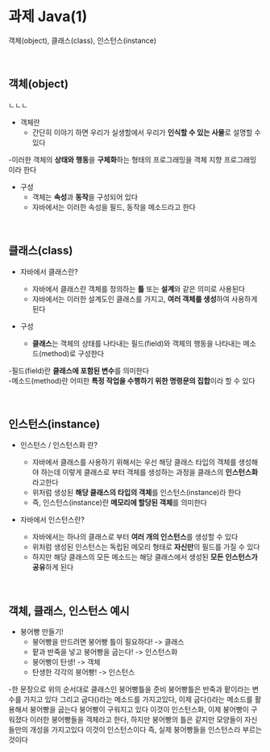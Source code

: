 # 과제 Java(1)

객체(object), 클래스(class), 인스턴스(instance)

<br>

## 객체(object)
ㄴㄴㄴ
* 객체란
    * 간단히 이야기 하면 우리가 실생할에서 우리가 **인식할 수 있는 사물**로 설명할 수 있다
     
-이러한 객체의 **상태와 행동**을 **구체화**하는 형태의 프로그래밍을 객체 지향 프로그래밍이라 한다
* 구성
  * 객체는 **속성**과 **동작**을 구성되어 있다
  * 자바에서는 이러한 속성을 필드, 동작을 메소드라고 한다

<br>

## 클래스(class)

* 자바에서 클래스란?
  * 자바에서 클래스란 객체를 정의하는 **틀** 또는 **설계**와 같은 의미로 사용된다
  * 자바에서는 이러한 설계도인 클래스를 가지고, **여러 객체를 생성**하여 사용하게 된다   

* 구성
  * **클래스**는 객체의 상태를 나타내는 필드(field)와 객체의 행동을 나타내는 메소드(method)로 구성한다
      
-필드(field)란 **클래스에 포함된 변수**를 의미한다   
-메소드(method)란 어떠한 **특정 작업을 수행하기 위한 명령문의 집합**이라 할 수 있다

<br>

## 인스턴스(instance)

* 인스턴스 / 인스턴스화 란?
  * 자바에서 클래스를 사용하기 위해서는 우선 해당 클래스 타입의 객체를 생성해야 하는데 이렇게 클래스로 부터 객체를 생성하는 과정을 클래스의 **인스턴스화** 라고한다
  * 위처럼 생성된 **해당 클래스의 타입의 객체**를 인스턴스(instance)라 한다
  * 즉, 인스턴스(instance)란 **메모리에 할당된 객체**를 의미한다

* 자바에서 인스턴스란?
  * 자바에서는 하나의 클래스로 부터 **여러 개의 인스턴스**를 생성할 수 있다
  * 위처럼 생성된 인스턴스는 독립된 메모리 형태로 **자신만**의 필드를 가질 수 있다
  * 하지만 해당 클래스의 모든 메소드는 해당 클래스에서 생성된 **모든 인스턴스가 공유**하게 된다
 
<br>

## 객체, 클래스, 인스턴스 예시

* 붕어빵 만들기!
    * 붕어빵을 만드려면 붕어빵 틀이 필요하다!  ->  클래스
    * 팥과 반죽을 넣고 붕어빵을 굽는다!  ->  인스턴스화
    * 붕어빵이 탄생!  -> 객체
    * 탄생한 각각의 붕어빵! -> 인스턴스

-한 문장으로 위의 순서대로 클래스인 붕어빵틀을 준비 붕어빵틀은 반죽과 팥이라는 변수를 가지고 있다 그리고 굽다()라는 메소드를 가지고있다, 이제 굽다()라는 메소드를 활용해서 붕어빵을 굽는다 붕어빵이 구워지고 있다 이것이 인스턴스화, 이제 붕어빵이 구워졌다 이러한 붕어빵들을 객체라고 한다, 하지만 붕어빵의 틀은 같지만 모양들이 자신들만의 개성을 가지고있다 이것이 인스턴스이다 즉, 실제 붕어빵들을 인스턴스라 부르는 것이다
